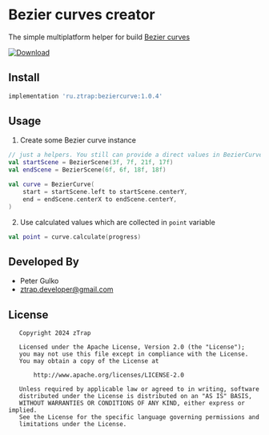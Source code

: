 # Bezier curves creator
The simple multiplatform helper for build [Bezier curves](https://en.wikipedia.org/wiki/B%C3%A9zier_curve)

[ ![Download](https://maven-badges.herokuapp.com/maven-central/ru.ztrap/beziercurve/badge.svg) ](https://maven-badges.herokuapp.com/maven-central/ru.ztrap/beziercurve/)

## Install

```gradle
implementation 'ru.ztrap:beziercurve:1.0.4'
```

## Usage

1. Create some Bezier curve instance

```kotlin
// just a helpers. You still can provide a direct values in BezierCurve constructor
val startScene = BezierScene(3f, 7f, 21f, 17f)
val endScene = BezierScene(6f, 6f, 18f, 18f)

val curve = BezierCurve(
    start = startScene.left to startScene.centerY,
    end = endScene.centerX to endScene.centerY,
)
```

2. Use calculated values which are collected in `point` variable

```kotlin
val point = curve.calculate(progress)
```

## Developed By

 - Peter Gulko
 - ztrap.developer@gmail.com

## License

       Copyright 2024 zTrap

       Licensed under the Apache License, Version 2.0 (the "License");
       you may not use this file except in compliance with the License.
       You may obtain a copy of the License at

           http://www.apache.org/licenses/LICENSE-2.0

       Unless required by applicable law or agreed to in writing, software
       distributed under the License is distributed on an "AS IS" BASIS,
       WITHOUT WARRANTIES OR CONDITIONS OF ANY KIND, either express or implied.
       See the License for the specific language governing permissions and
       limitations under the License.

